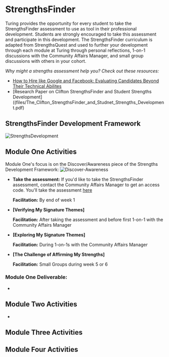# StrengthsFinder

Turing provides the opportunity for every student to take the StrengthsFinder assessment to use as tool in their professional development. Students are strongly encouraged to take this assessment and participate in this development. The StrengthsFinder curriculum is adapted from StrengthsQuest and used to further your development through each module at Turing through personal reflections, 1-on-1 discussions with the Community Affairs Manager, and small group discussions with others in your cohort. 

*Why might a strengths assessment help you? Check out these resources:*
* [How to Hire like Google and Facebook: Evaluating Candidates Beyond Their Technical Abilites](http://www.forbes.com/sites/ashoka/2014/04/15/how-to-hire-like-google-and-facebook-evaluating-candidates-beyond-their-technical-ability/#d8f2a234f156)
* [Research Paper on Clifton StrengthsFinder and Student Strengths Development]((files/The_Clifton_StrengthsFinder_and_Studnet_Strengths_Development.pdf)

## StrengthsFinder Development Framework
![StrengthsDevelopment](https://github.com/turingschool/professional_skills/blob/master/images/StrengthsDevelopment.png)

## Module One Activities
Module One's focus is on the Discover/Awareness piece of the Strengths Development Framework:
![Discover-Awareness](https://github.com/turingschool/professional_skills/blob/master/images/Discover-Awareness.png)

* **Take the assessment:** If you'd like to take the StrengthsFinder assessment, contact the Community Affairs Manager to get an access code. You'll take the assessment [here](http://www.strengthsquest.com/home.aspx)
   
  **Facilitation:** By end of week 1

* **[Verifying My Signature Themes]**
   
  **Facilitation:** After taking the assessment and before first 1-on-1 with the Community Affairs Manager

* **[Exploring My Signature Themes]**
  
  **Facilitation:** During 1-on-1s with the Community Affairs Manager

* **[The Challenge of Affirming My Strengths]**
   
  **Facilitation:** Small Groups during week 5 or 6

### Module One Deliverable:

* 

## Module Two Activities

* 

## Module Three Activities

## Module Four Activities
